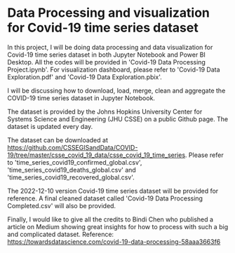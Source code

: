 # Data Processing and visualization for Covid-19 time series dataset

In this project, I will be doing data processing and data visualization for Covid-19 time series dataset in both Jupyter Notebook and Power BI Desktop. All the codes will be provided in 'Covid-19 Data Processing Project.ipynb'. For visualization dashboard, please refer to 'Covid-19 Data Exploration.pdf' and 'Covid-19 Data Exploration.pbix'.

I will be discussing how to download, load, merge, clean and aggregate the COVID-19 time series dataset in Jupyter Notebook. 

The dataset is provided by the Johns Hopkins University Center for Systems Science and Engineering (JHU CSSE) on a public Github page. The dataset is updated every day.

The dataset can be downloaded at https://github.com/CSSEGISandData/COVID-19/tree/master/csse_covid_19_data/csse_covid_19_time_series. 
Please refer to 
'time_series_covid19_confirmed_global.csv', 
'time_series_covid19_deaths_global.csv' and 
'time_series_covid19_recovered_global.csv'.

The 2022-12-10 version Covid-19 time series dataset will be provided for reference. A final cleaned dataset called 'Covid-19 Data Processing Completed.csv' will also be provided.

Finally, I would like to give all the credits to Bindi Chen who published a article on Medium showing great insights for how to process with such a big and complicated dataset. 
Reference: https://towardsdatascience.com/covid-19-data-processing-58aaa3663f6
